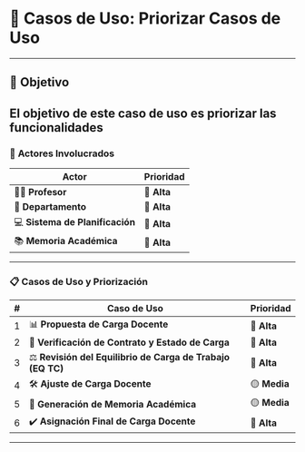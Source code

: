 # 📝 **Casos de Uso: Priorizar Casos de Uso**
---
## 🎯 **Objetivo**
El objetivo de este caso de uso es **priorizar las funcionalidades** 
---

### 👥 **Actores Involucrados**

| **Actor**               | **Prioridad** |  
|-------------------------|---------------|  
| 👨‍🏫 **Profesor**        | 🔴 **Alta**      |  
| 🏢 **Departamento**      | 🔴 **Alta**      |  
| 💻 **Sistema de Planificación** | 🔴 **Alta**      |  
| 📚 **Memoria Académica** | 🔴 **Alta**     |


---
### 📋 **Casos de Uso y Priorización**

| **#** | **Caso de Uso**                                          | **Prioridad** |  
|-------|----------------------------------------------------------|---------------|  
| 1     | 📊 **Propuesta de Carga Docente**                        | 🔴 **Alta**      |  
| 2     | 📜 **Verificación de Contrato y Estado de Carga**        | 🔴 **Alta**      |  
| 3     | ⚖️ **Revisión del Equilibrio de Carga de Trabajo (EQ TC)** | 🔴 **Alta**      |  
| 4     | 🛠️ **Ajuste de Carga Docente**                           | 🟡 **Media**     |  
| 5     | 📑 **Generación de Memoria Académica**                   | 🟡 **Media**     |  
| 6     | ✔️ **Asignación Final de Carga Docente**                 | 🔴 **Alta**      |

---

